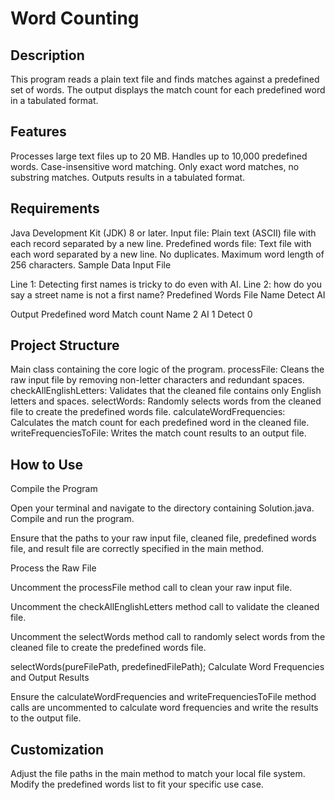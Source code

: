 # Word Counting

## Description
This program reads a plain text file and finds matches against a predefined set of words. The output displays the match count for each predefined word in a tabulated format.

## Features
Processes large text files up to 20 MB.
Handles up to 10,000 predefined words.
Case-insensitive word matching.
Only exact word matches, no substring matches.
Outputs results in a tabulated format.

## Requirements
Java Development Kit (JDK) 8 or later.
Input file: Plain text (ASCII) file with each record separated by a new line.
Predefined words file: Text file with each word separated by a new line. No duplicates. Maximum word length of 256 characters.
Sample Data
Input File

Line 1: Detecting first names is tricky to do even with AI.
Line 2: how do you say a street name is not a first name?
Predefined Words File
Name
Detect
AI

Output
Predefined word                Match count
Name                          2
AI                            1
Detect                        0

## Project Structure
Main class containing the core logic of the program.
processFile: Cleans the raw input file by removing non-letter characters and redundant spaces.
checkAllEnglishLetters: Validates that the cleaned file contains only English letters and spaces.
selectWords: Randomly selects words from the cleaned file to create the predefined words file.
calculateWordFrequencies: Calculates the match count for each predefined word in the cleaned file.
writeFrequenciesToFile: Writes the match count results to an output file.

## How to Use
Compile the Program

Open your terminal and navigate to the directory containing Solution.java. Compile and run the program. 

Ensure that the paths to your raw input file, cleaned file, predefined words file, and result file are correctly specified in the main method.

Process the Raw File

Uncomment the processFile method call to clean your raw input file.

Uncomment the checkAllEnglishLetters method call to validate the cleaned file.

Uncomment the selectWords method call to randomly select words from the cleaned file to create the predefined words file.

selectWords(pureFilePath, predefinedFilePath);
Calculate Word Frequencies and Output Results

Ensure the calculateWordFrequencies and writeFrequenciesToFile method calls are uncommented to calculate word frequencies and write the results to the output file.

## Customization
Adjust the file paths in the main method to match your local file system.
Modify the predefined words list to fit your specific use case.

